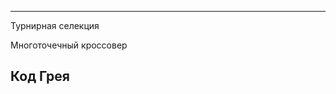 ﻿
-----------------------------------------------
Турнирная селекция

Многоточечный кроссовер

Код Грея
-----------------------------------------------

